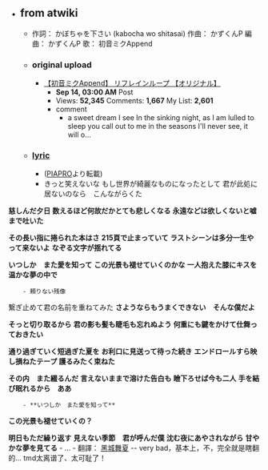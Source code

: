- ## from atwiki
    - 作詞： かぼちゃを下さい (kabocha wo shitasai)
作曲： かずくんP
編曲： かずくんP
歌： 初音ミクAppend
    - ### original upload
        - [【初音ミクAppend】 リフレインループ 【オリジナル】](https://www.nicovideo.jp/watch/sm15604175)
            - **Sep 14, 03:00 AM** Post
            - Views: **52,345** Comments: **1,667** My List: **2,601**
            - comment
                - a sweet dream I see In the sinking night, as I am lulled to sleep you call out to me in the seasons I'll never see, it will o...
    - ### [lyric](https://w.atwiki.jp/hmiku/pages/18282.html)
        - ([PIAPRO](http://piapro.jp/t/qtl9)より転載)
        - きっと笑えないな
もし世界が綺麗なものになったとして
君が此処に居ないのなら　こんながらくた

**慈しんだ夕日**
**数えるほど何故だかとても悲しくなる**
__永遠などは欲しくないと嘘まで吐いた__

__その長い指に捲られた本はさ__
**215頁で止まっていて**
**ラストシーンは多分一生やって来ないよ**
**なぞる文字が揺れてる**

__いつしか　また愛を知って__
__この光景も褪せていくのかな__
__一人抱えた膝にキスを__
__温かな夢の中で__


        - 頼りない残像
繋ぎ止めて君の名前を重ねてみた
**さようならもうまくできない　そんな僕だよ**

**そっと切り取るから**
**君の影も髪も睫毛も忘れぬよう**
**何重にも鍵をかけて仕舞っておきたい**

**通り過ぎていく短過ぎた夏を**
**お利口に見送って待った続き**
**エンドロールすら映し損ねたテープ**
**護るみたく束ねた**

__その内　また綴るんだ__
__言えないままで溶けた告白も__
__瞼下ろせば今も二人__
__手を結び眠れるから　ああ__


        - **いつしか　また愛を知って**
**この光景も褪せていくの？**

**明日もただ繰り返す**
**見えない季節　君が呼んだ僕**
**沈む夜にあやされながら**
**甘やかな夢を見てる**
        - ...
            - 翻譯： [黑城舞夏](https://w.atwiki.jp/vocaloidchly/pages/3801.html) -- very bad，基本上，不，完全就是瞎翻的... tmd太离谱了、太可耻了！

